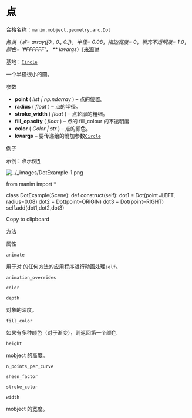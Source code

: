 # 点

合格名称：`manim.mobject.geometry.arc.Dot`

点*类*（_点= array(\[0., 0., 0.\])_，_半径= 0.08_，_描边宽度= 0_，_填充不透明度= 1.0_，_颜色= '#FFFFFF'_， _\*\* kwargs_）[\[来源\]](../_modules/manim/mobject/geometry/arc.html#Dot)[#](#manim.mobject.geometry.arc.Dot "此定义的固定链接")

基地：[`Circle`](manim.mobject.geometry.arc.Circle.html#manim.mobject.geometry.arc.Circle "manim.mobject.geometry.arc.Circle")

一个半径很小的圆。

参数

- **point** ( _list_ _|_ _np.ndarray_ ) – 点的位置。
- **radius** ( _float_ ) – 点的半径。
- **stroke_width** ( _float_ ) – 点轮廓的粗细。
- **fill_opacity** ( _float_ ) – 点的 fill_colour 的不透明度
- **color** ( _Color_ _|_ _str_ ) – 点的颜色。
- **kwargs** – 要传递给的附加参数[`Circle`](manim.mobject.geometry.arc.Circle.html#manim.mobject.geometry.arc.Circle "manim.mobject.geometry.arc.Circle")

例子

示例：点示例[¶](#dotexample)

![../_images/DotExample-1.png](../_images/DotExample-1.png)

from manim import \*

class DotExample(Scene):
def construct(self):
dot1 = Dot(point=LEFT, radius=0.08)
dot2 = Dot(point=ORIGIN)
dot3 = Dot(point=RIGHT)
self.add(dot1,dot2,dot3)

Copy to clipboard

方法

属性

`animate`

用于对 的任何方法的应用程序进行动画处理`self`。

`animation_overrides`

`color`

`depth`

对象的深度。

`fill_color`

如果有多种颜色（对于渐变），则返回第一个颜色

`height`

mobject 的高度。

`n_points_per_curve`

`sheen_factor`

`stroke_color`

`width`

mobject 的宽度。
